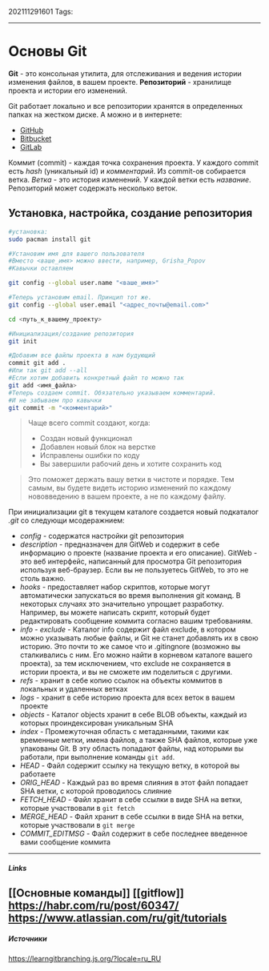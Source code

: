 202111291601
Tags:
___
# Основы Git
**Git** - это консольная утилита, для отслеживания и ведения истории изменения файлов, в вашем проекте.
 **Репозиторий** - хранилище проекта и истории его изменений. 
 
 Git работает локально и все репозитории хранятся в определенных папках на жестком диске. А можно и в интернете:
-   [GitHub](https://github.com/)
-   [Bitbucket](https://bitbucket.org/)  
-   [GitLab](https://gitlab.com/)

Коммит (commit) - каждая точка сохранения проекта. У каждого commit есть *hash* (уникальный id) и *комментарий*.
Из commit-ов собирается ветка. *Ветка* - это история изменений. У каждой ветки есть *название*. Репозиторий может содержать несколько веток.

## Установка, настройка, создание репозитория

```bash
#установка:
sudo pacman install git

#Установим имя для вашего пользователя 
#Вместо <ваше_имя> можно ввести, например, Grisha_Popov 
#Кавычки оставляем 

git config --global user.name "<ваше_имя>" 

#Теперь установим email. Принцип тот же. 
git config --global user.email "<адрес_почты@email.com>"

cd <путь_к_вашему_проекту> 

#Инициализация/создание репозитория 
git init

#Добавим все файлы проекта в нам будующий 
commit git add . 
#Или так git add --all 
#Если хотим добавить конкретный файл то можно так 
git add <имя_файла> 
#Теперь создаем commit. Обязательно указываем комментарий. 
#И не забываем про кавычки 
git commit -m "<комментарий>"
```

> Чаще всего commit создают, когда:
> -  Создан новый функционал
> -  Добавлен новый блок на верстке
> -  Исправлены ошибки по коду
> -  Вы завершили рабочий день и хотите сохранить код

> Это поможет держать вашу ветки в чистоте и порядке. Тем самым, вы будете видеть историю изменений по каждому нововведению в вашем проекте, а не по каждому файлу.

При инициализации git в текущем каталоге создается новый подкаталог *.git* со следующи мсодеражнием:
- *config* - содержатся настройки git репозитория
- *description* - предназначен для GitWeb и содержит в себе информацию о проекте (название проекта и его описание). GitWeb - это веб интерфейс, написанный для просмотра Git репозитория используя веб-браузер. Если вы не пользуетесь GitWeb, то это не столь важно.
- *hooks* - предоставляет набор скриптов, которые могут автоматически запускаться во время выполнения git команд. В некоторых случаях это значительно упрощает разработку. Например, вы можете написать скрипт, который будет редактировать сообщение коммита согласно вашим требованиям.
- *info - exclude* - Каталог info содержит файл exclude, в котором можно указывать любые файлы, и Git не станет добавлять их в свою историю. Это почти то же самое что и .gitingnore (возможно вы сталкивались с ним. Его можно найти в корневом каталоге вашего проекта), за тем исключением, что exclude не сохраняется в истории проекта, и вы не сможете им поделиться с другими.
- *refs* - хранит в себе копию ссылок на объекты коммитов в локальных и удаленных ветках
- *logs* - хранит в себе историю проекта для всех веток в вашем проекте
- *objects* - Каталог objects хранит в себе BLOB объекты, каждый из которых проиндексирован уникальным SHA
- *index* - Промежуточная область с метаданными, такими как временные метки, имена файлов, а также SHA файлов, которые уже упакованы Git. В эту область попадают файлы, над которыми вы работали, при выполнение команды `git add`.
- *HEAD* - Файл содержит ссылку на текущую ветку, в которой вы работаете
- *ORIG_HEAD* - Каждый раз во время слияния в этот файл попадает SHA ветки, с которой проводилось слияние
- *FETCH_HEAD* - Файл хранит в себе ссылки в виде SHA на ветки, которые участвовали в `git fetch`
- *MERGE_HEAD* - Файл хранит в себе ссылки в виде SHA на ветки, которые участвовали в `git merge`
- *COMMIT_EDITMSG* - Файл содержит в себе последнее введенное вами сообщение коммита



___
##### Links
[[Основные команды]]
[[gitflow]]
https://habr.com/ru/post/60347/
https://www.atlassian.com/ru/git/tutorials
---
##### Источники
https://learngitbranching.js.org/?locale=ru_RU